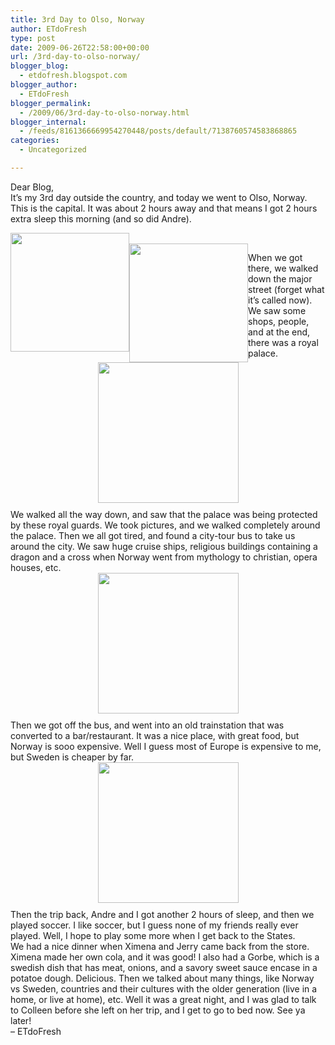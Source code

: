 ```yaml
---
title: 3rd Day to Olso, Norway
author: ETdoFresh
type: post
date: 2009-06-26T22:58:00+00:00
url: /3rd-day-to-olso-norway/
blogger_blog:
  - etdofresh.blogspot.com
blogger_author:
  - ETdoFresh
blogger_permalink:
  - /2009/06/3rd-day-to-olso-norway.html
blogger_internal:
  - /feeds/8161366669954270448/posts/default/7138760574583868865
categories:
  - Uncategorized

---
```

<div>
  Dear Blog,
</div>

<div>
  It&#8217;s my 3rd day outside the country, and today we went to Olso, Norway. This is the capital. It was about 2 hours away and that means I got 2 hours extra sleep this morning (and so did Andre).
</div>

[<img src="http://2.bp.blogspot.com/_yEPuIWl8ybE/SkVbIg04XjI/AAAAAAAAAOo/DefKsvUw6EI/s400/DSC_0117.JPG" border="0" alt="" id="BLOGGER_PHOTO_ID_5351783934008516146" style="float:left; display: block; margin-top: 0px; margin-right: auto; margin-left: auto; text-align: center; cursor: pointer; width: 190px; " />][1]  
[<img src="http://3.bp.blogspot.com/_yEPuIWl8ybE/SkVbIJlvn4I/AAAAAAAAAOg/ELCTmHBMNP0/s400/DSC_0114.JPG" border="0" alt="" id="BLOGGER_PHOTO_ID_5351783927771012994" style="float:left; display: block; margin-top: 0px; margin-right: auto; margin-bottom: 0px; margin-left: auto; text-align: center; cursor: pointer; width: 190px; " />][2]

<div>
  When we got there, we walked down the major street (forget what it&#8217;s called now). We saw some shops, people, and at the end, there was a royal palace.
</div>

<div>
</div>

<div>
  <a href="http://4.bp.blogspot.com/_yEPuIWl8ybE/SkVbI3XZt4I/AAAAAAAAAOw/VjLNcJOpZhA/s1600/DSC_0139.JPG"><img src="http://4.bp.blogspot.com/_yEPuIWl8ybE/SkVbI3XZt4I/AAAAAAAAAOw/VjLNcJOpZhA/s400/DSC_0139.JPG" border="0" alt="" id="BLOGGER_PHOTO_ID_5351783940058888066" style="display: block; margin-top: 0px; margin-right: auto; margin-bottom: 10px; margin-left: auto; text-align: center; cursor: pointer; height: 225px; " /></a>
</div>

<div>
  We walked all the way down, and saw that the palace was being protected by these royal guards. We took pictures, and we walked completely around the palace. Then we all got tired, and found a city-tour bus to take us around the city. We saw huge cruise ships, religious buildings containing a dragon and a cross when Norway went from mythology to christian, opera houses, etc.
</div>

<div>
  <a href="http://3.bp.blogspot.com/_yEPuIWl8ybE/SkVbJDsn8FI/AAAAAAAAAO4/yDlwWfx1vk8/s1600/DSC_0161.JPG"><img src="http://3.bp.blogspot.com/_yEPuIWl8ybE/SkVbJDsn8FI/AAAAAAAAAO4/yDlwWfx1vk8/s400/DSC_0161.JPG" border="0" alt="" id="BLOGGER_PHOTO_ID_5351783943369125970" style="display: block; margin-top: 0px; margin-right: auto; margin-bottom: 10px; margin-left: auto; text-align: center; cursor: pointer; width: 225px; " /></a>
</div>

<div>
  Then we got off the bus, and went into an old trainstation that was converted to a bar/restaurant. It was a nice place, with great food, but Norway is sooo expensive. Well I guess most of Europe is expensive to me, but Sweden is cheaper by far.
</div>

<div>
  <a href="http://1.bp.blogspot.com/_yEPuIWl8ybE/SkVbJbcA5cI/AAAAAAAAAPA/u90G0G4lllk/s1600/DSCN0971.JPG"><img src="http://1.bp.blogspot.com/_yEPuIWl8ybE/SkVbJbcA5cI/AAAAAAAAAPA/u90G0G4lllk/s400/DSCN0971.JPG" border="0" alt="" id="BLOGGER_PHOTO_ID_5351783949741909442" style="display: block; margin-top: 0px; margin-right: auto; margin-bottom: 10px; margin-left: auto; text-align: center; cursor: pointer; width: 225px; " /></a>
</div>

<div>
  Then the trip back, Andre and I got another 2 hours of sleep, and then we played soccer. I like soccer, but I guess none of my friends really ever played. Well, I hope to play some more when I get back to the States.
</div>

<div>
  We had a nice dinner when Ximena and Jerry came back from the store. Ximena made her own cola, and it was good! I also had a Gorbe, which is a swedish dish that has meat, onions, and a savory sweet sauce encase in a potatoe dough. Delicious. Then we talked about many things, like Norway vs Sweden, countries and their cultures with the older generation (live in a home, or live at home), etc. Well it was a great night, and I was glad to talk to Colleen before she left on her trip, and I get to go to bed now. See ya later!
</div>

<div>
  &#8211; ETdoFresh
</div>

 [1]: http://2.bp.blogspot.com/_yEPuIWl8ybE/SkVbIg04XjI/AAAAAAAAAOo/DefKsvUw6EI/s1600/DSC_0117.JPG
 [2]: http://3.bp.blogspot.com/_yEPuIWl8ybE/SkVbIJlvn4I/AAAAAAAAAOg/ELCTmHBMNP0/s1600/DSC_0114.JPG